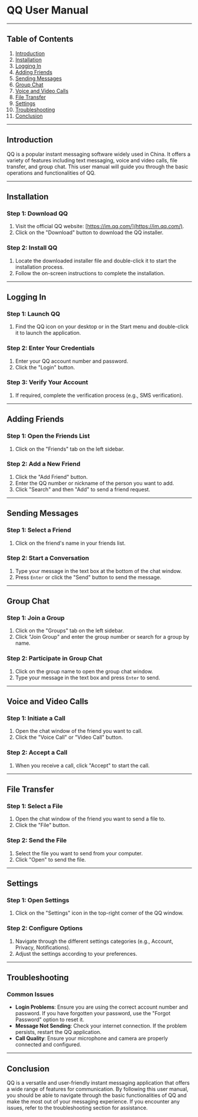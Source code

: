 # QQ User Manual

---

## Table of Contents

1. [Introduction](#introduction)
2. [Installation](#installation)
3. [Logging In](#logging-in)
4. [Adding Friends](#adding-friends)
5. [Sending Messages](#sending-messages)
6. [Group Chat](#group-chat)
7. [Voice and Video Calls](#voice-and-video-calls)
8. [File Transfer](#file-transfer)
9. [Settings](#settings)
10. [Troubleshooting](#troubleshooting)
11. [Conclusion](#conclusion)

---

## Introduction

QQ is a popular instant messaging software widely used in China. It offers a variety of features including text messaging, voice and video calls, file transfer, and group chat. This user manual will guide you through the basic operations and functionalities of QQ.

---

## Installation

### Step 1: Download QQ

1. Visit the official QQ website: [https://im.qq.com/](https://im.qq.com/).
2. Click on the "Download" button to download the QQ installer.

### Step 2: Install QQ

1. Locate the downloaded installer file and double-click it to start the installation process.
2. Follow the on-screen instructions to complete the installation.

---

## Logging In

### Step 1: Launch QQ

1. Find the QQ icon on your desktop or in the Start menu and double-click it to launch the application.

### Step 2: Enter Your Credentials

1. Enter your QQ account number and password.
2. Click the "Login" button.

### Step 3: Verify Your Account

1. If required, complete the verification process (e.g., SMS verification).

---

## Adding Friends

### Step 1: Open the Friends List

1. Click on the "Friends" tab on the left sidebar.

### Step 2: Add a New Friend

1. Click the "Add Friend" button.
2. Enter the QQ number or nickname of the person you want to add.
3. Click "Search" and then "Add" to send a friend request.

---

## Sending Messages

### Step 1: Select a Friend

1. Click on the friend's name in your friends list.

### Step 2: Start a Conversation

1. Type your message in the text box at the bottom of the chat window.
2. Press `Enter` or click the "Send" button to send the message.

---

## Group Chat

### Step 1: Join a Group

1. Click on the "Groups" tab on the left sidebar.
2. Click "Join Group" and enter the group number or search for a group by name.

### Step 2: Participate in Group Chat

1. Click on the group name to open the group chat window.
2. Type your message in the text box and press `Enter` to send.

---

## Voice and Video Calls

### Step 1: Initiate a Call

1. Open the chat window of the friend you want to call.
2. Click the "Voice Call" or "Video Call" button.

### Step 2: Accept a Call

1. When you receive a call, click "Accept" to start the call.

---

## File Transfer

### Step 1: Select a File

1. Open the chat window of the friend you want to send a file to.
2. Click the "File" button.

### Step 2: Send the File

1. Select the file you want to send from your computer.
2. Click "Open" to send the file.

---

## Settings

### Step 1: Open Settings

1. Click on the "Settings" icon in the top-right corner of the QQ window.

### Step 2: Configure Options

1. Navigate through the different settings categories (e.g., Account, Privacy, Notifications).
2. Adjust the settings according to your preferences.

---

## Troubleshooting

### Common Issues

- **Login Problems**: Ensure you are using the correct account number and password. If you have forgotten your password, use the "Forgot Password" option to reset it.
- **Message Not Sending**: Check your internet connection. If the problem persists, restart the QQ application.
- **Call Quality**: Ensure your microphone and camera are properly connected and configured.

---

## Conclusion

QQ is a versatile and user-friendly instant messaging application that offers a wide range of features for communication. By following this user manual, you should be able to navigate through the basic functionalities of QQ and make the most out of your messaging experience. If you encounter any issues, refer to the troubleshooting section for assistance.
